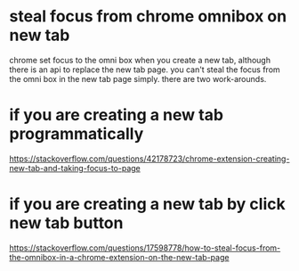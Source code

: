 # steal focus from chrome omnibox on new tab

<!--
ID: 5b6fa1f4-7ed1-4e48-92d5-7d37e84fe1dd
Status: publish
Date: 2017-06-18T03:02:00
Modified: 2017-06-18T03:02:00
wp_id: 718
-->

chrome set focus to the omni box when you create a new tab, although there is an api to replace the new tab page. you can't steal the focus from the omni box in the new tab page simply. there are two work-arounds.

# if you are creating a new tab programmatically
https://stackoverflow.com/questions/42178723/chrome-extension-creating-new-tab-and-taking-focus-to-page

# if you are creating a new tab by click new tab button
https://stackoverflow.com/questions/17598778/how-to-steal-focus-from-the-omnibox-in-a-chrome-extension-on-the-new-tab-page
